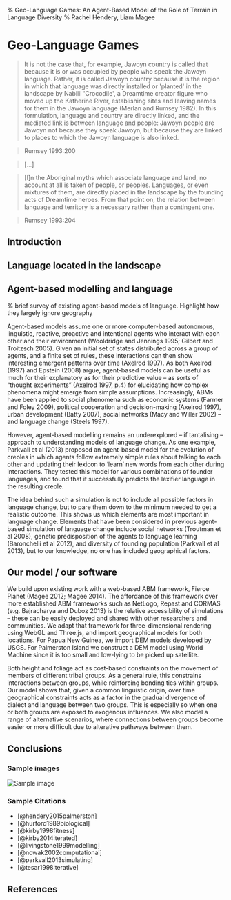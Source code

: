 % Geo-Language Games: An Agent-Based Model of the Role of Terrain in Language Diversity
% Rachel Hendery, Liam Magee

# Geo-Language Games
> It is not the case that, for example, Jawoyn country is called that because it is or was occupied by people who speak the Jawoyn language. Rather, it is called Jawoyn country because it is the region in which that language was directly installed or 'planted' in the landscape by Nabilil 'Crocodile', a Dreamtime creator figure who moved up the Katherine River, establishing sites and leaving names for them in the Jawoyn language (Merlan and Rumsey 1982). In this formulation, language and country are directly linked, and the mediated link is between language and people: Jawoyn people are Jawoyn not because they speak Jawoyn, but because they are linked to places to which the Jawoyn language is also linked.

> Rumsey 1993:200

> [...]

> [I]n the Aboriginal myths which associate language and land, no account at all is taken of people, or peoples. Languages, or even mixtures of them, are directly placed in the landscape by the founding acts of Dreamtime heroes. From that point on, the relation between language and territory is a necessary rather than a contingent one.

> Rumsey 1993:204

<!--- note: I'd rather find a quote from an Aboriginal person directly, rather than from a white anthropologist, but this can be a placeholder til I find something better. At least Alan writes well. -->

## Introduction

## Language located in the landscape
<!--- something about Aboriginal conceptions of language and space; linguistic models disconnected with landscape -->

## Agent-based modelling and language
% brief survey of existing agent-based models of language. Highlight how they largely ignore geography

<!--- have copied in the following couple of paragraphs from our DH abstract. They'll need some revision if we end up using them. I haven't formatted the references or added them to a bib file yet either. -->

Agent-based models assume one or more computer-based autonomous, linguistic, reactive, proactive and intentional agents who interact with each other and their environment (Wooldridge and Jennings 1995; Gilbert and Troitzsch 2005). Given an initial set of states distributed across a group of agents, and a finite set of rules, these interactions can then show interesting emergent patterns over time (Axelrod 1997). As both Axelrod (1997) and Epstein (2008) argue, agent-based models can be useful as much for their explanatory as for their predictive value – as sorts of “thought experiments” (Axelrod 1997, p.4) for elucidating how complex phenomena might emerge from simple assumptions. Increasingly, ABMs have been applied to social phenomena such as economic systems (Farmer and Foley 2009), political cooperation and decision-making (Axelrod 1997), urban development (Batty 2007), social networks (Macy and Willer 2002) – and language change (Steels 1997). 

However, agent-based modelling remains an underexplored – if tantalising – approach to understanding models of language change. As one example, Parkvall et al (2013) proposed an agent-based model for the evolution of creoles in which agents follow extremely simple rules about talking to each other and updating their lexicon to ‘learn’ new words from each other during interactions. They tested this model for various combinations of founder languages, and found that it successfully predicts the lexifier language in the resulting creole. 

The idea behind such a simulation is not to include all possible factors in language change, but to pare them down to the minimum needed to get a realistic outcome. This shows us which elements are most important in language change. Elements that have been considered in previous agent-based simulation of language change include social networks (Troutman et al 2008), genetic predisposition of the agents to language learning (Baronchelli et al 2012), and diversity of founding population (Parkvall et al 2013), but to our knowledge, no one has included geographical factors.


## Our model / our software
<!--- I don't know how much detail we want to go into here. Just an outline of how it can work? Or an example of a model and what we gain from it? -->

<!--- Again, have copy-pastaed relevant paras from our abstract -->
We build upon existing work with a web-based ABM framework, Fierce Planet (Magee 2012; Magee 2014). The affordance of this framework over more established ABM frameworks such as NetLogo, Repast and CORMAS (e.g. Bajracharya and Duboz 2013) is the relative accessibility of simulations – these can be easily deployed and shared with other researchers and communities. We adapt that framework for three-dimensional rendering using WebGL and Three.js, and import geographical models for both locations. For Papua New Guinea, we import DEM models developed by USGS. For Palmerston Island we construct a DEM model using World Machine since it is too small and low-lying to be picked up satellite. 

Both height and foliage act as cost-based constraints on the movement of members of different tribal groups. As a general rule, this constrains interactions between groups, while reinforcing bonding ties within groups. Our model shows that, given a common linguistic origin, over time geographical constraints acts as a factor in the gradual divergence of dialect and language between two groups. This is especially so when one or both groups are exposed to exogenous influences. We also model a range of alternative scenarios, where connections between groups become easier or more difficult due to alterative pathways between them. 

## Conclusions


### Sample images

![Sample image](images/fp1.png)


### Sample Citations

 - [@hendery2015palmerston]
 - [@hurford1989biological]
 - [@kirby1998fitness]
 - [@kirby2014iterated]
 - [@livingstone1999modelling]
 - [@nowak2002computational]
 - [@parkvall2013simulating]
 - [@tesar1998iterative]


## References
